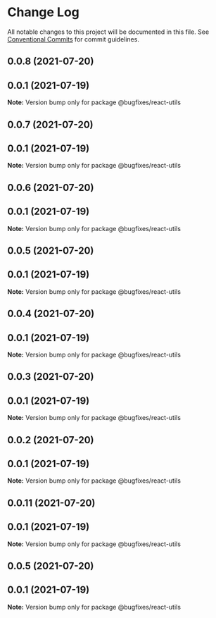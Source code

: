 # Change Log

All notable changes to this project will be documented in this file.
See [Conventional Commits](https://conventionalcommits.org) for commit guidelines.

## 0.0.8 (2021-07-20)



## 0.0.1 (2021-07-19)

**Note:** Version bump only for package @bugfixes/react-utils





## 0.0.7 (2021-07-20)



## 0.0.1 (2021-07-19)

**Note:** Version bump only for package @bugfixes/react-utils





## 0.0.6 (2021-07-20)



## 0.0.1 (2021-07-19)

**Note:** Version bump only for package @bugfixes/react-utils





## 0.0.5 (2021-07-20)



## 0.0.1 (2021-07-19)

**Note:** Version bump only for package @bugfixes/react-utils





## 0.0.4 (2021-07-20)



## 0.0.1 (2021-07-19)

**Note:** Version bump only for package @bugfixes/react-utils





## 0.0.3 (2021-07-20)



## 0.0.1 (2021-07-19)

**Note:** Version bump only for package @bugfixes/react-utils





## 0.0.2 (2021-07-20)



## 0.0.1 (2021-07-19)

**Note:** Version bump only for package @bugfixes/react-utils





## 0.0.11 (2021-07-20)



## 0.0.1 (2021-07-19)

**Note:** Version bump only for package @bugfixes/react-utils





## 0.0.5 (2021-07-20)



## 0.0.1 (2021-07-19)

**Note:** Version bump only for package @bugfixes/react-utils
